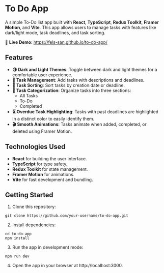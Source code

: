 # To Do App

A simple To-Do list app built with **React**, **TypeScript**, **Redux Toolkit**, **Framer Motion**, and **Vite**. This app allows users to manage tasks with features like dark/light mode, task deadlines, and task sorting.

🔗 **Live Demo**: https://fels-san.github.io/to-do-app/

## Features

- **🌗 Dark and Light Themes**: Toggle between dark and light themes for a comfortable user experience.
- **📝 Task Management**: Add tasks with descriptions and deadlines.
- **📅 Task Sorting**: Sort tasks by creation date or deadline.
- **📂 Task Categorization**: Organize tasks into three sections:
  - All Tasks
  - To-Do
  - Completed
- **⏳ Overdue Task Highlighting**: Tasks with past deadlines are highlighted in a distinct color to easily identify them.
- **🎬 Smooth Animations**: Tasks animate when added, completed, or deleted using Framer Motion.

## Technologies Used

- **React**  for building the user interface.
- **TypeScript** for type safety.
- **Redux Toolkit** for state management.
- **Framer Motion** for animations.
- **Vite** for fast development and bundling.

## Getting Started

1. Clone this repository:

```
git clone https://github.com/your-username/to-do-app.git

```

2. Install dependencies:

```
cd to-do-app
npm install
```

3. Run the app in development mode:

```
npm run dev
```

4. Open the app in your browser at http://localhost:3000.

